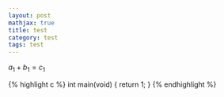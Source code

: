 ```yaml
---
layout: post
mathjax: true
title: test
category: test
tags: test
---
```


$a_1 + b_1 = c_1$

{% highlight c %}
int main(void) {
    return 1;
}
{% endhighlight %}